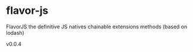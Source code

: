 # flavor-js
FlavorJS the definitive JS natives chainable extensions methods (based on lodash)

v0.0.4